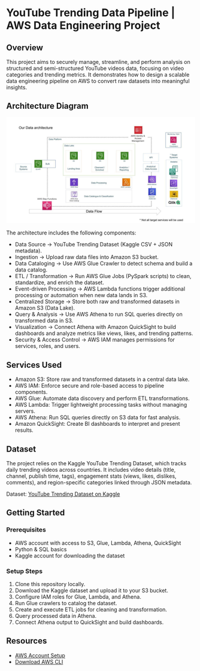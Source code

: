# YouTube Trending Data Pipeline | AWS Data Engineering Project

## Overview
This project aims to securely manage, streamline, and perform analysis on structured and semi-structured YouTube videos data, focusing on video categories and trending metrics. It demonstrates how to design a scalable data engineering pipeline on AWS to convert raw datasets into meaningful insights.

## Architecture Diagram
![Project Architecture.](architecture.jpeg)

The architecture includes the following components:
- Data Source → YouTube Trending Dataset (Kaggle CSV + JSON metadata).
- Ingestion → Upload raw data files into Amazon S3 bucket.
- Data Cataloging → Use AWS Glue Crawler to detect schema and build a data catalog.
- ETL / Transformation → Run AWS Glue Jobs (PySpark scripts) to clean, standardize, and enrich the dataset.
- Event-driven Processing → AWS Lambda functions trigger additional processing or automation when new data lands in S3.
- Centralized Storage → Store both raw and transformed datasets in Amazon S3 (Data Lake).
- Query & Analysis → Use AWS Athena to run SQL queries directly on transformed data in S3.
- Visualization → Connect Athena with Amazon QuickSight to build dashboards and analyze metrics like views, likes, and trending patterns.
- Security & Access Control → AWS IAM manages permissions for services, roles, and users.

## Services Used
- Amazon S3: Store raw and transformed datasets in a central data lake.
- AWS IAM: Enforce secure and role-based access to pipeline components.
- AWS Glue: Automate data discovery and perform ETL transformations.
- AWS Lambda: Trigger lightweight processing tasks without managing servers.
- AWS Athena: Run SQL queries directly on S3 data for fast analysis.
- Amazon QuickSight: Create BI dashboards to interpret and present results.

## Dataset
The project relies on the Kaggle YouTube Trending Dataset, which tracks daily trending videos across countries. It includes video details (title, channel, publish time, tags), engagement stats (views, likes, dislikes, comments), and region-specific categories linked through JSON metadata.

Dataset: [YouTube Trending Dataset on Kaggle](https://www.kaggle.com/datasets/datasnaek/youtube-new)

## Getting Started
### Prerequisites
- AWS account with access to S3, Glue, Lambda, Athena, QuickSight
- Python & SQL basics
- Kaggle account for downloading the dataset

### Setup Steps

1. Clone this repository locally.
2. Download the Kaggle dataset and upload it to your S3 bucket.
3. Configure IAM roles for Glue, Lambda, and Athena.
4. Run Glue crawlers to catalog the dataset.
5. Create and execute ETL jobs for cleaning and transformation.
6. Query processed data in Athena.
7. Connect Athena output to QuickSight and build dashboards.

## Resources
- [AWS Account Setup](https://aws.amazon.com/premiumsupport/)
- [Download AWS CLI](https://aws.amazon.com/cli/)

